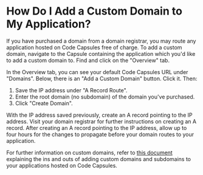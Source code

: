 # How Do I Add a Custom Domain to My Application?

If you have purchased a domain from a domain registrar, you may route any application hosted on Code Capsules free of charge. To add a custom domain, navigate to the Capsule containing the application which you'd like to add a custom domain to. Find and click on the "Overview" tab.

In the Overview tab, you can see your default Code Capsules URL under "Domains". Below, there is an "Add a Custom Domain" button. Click it. Then:

1. Save the IP address under "A Record Route".
2. Enter the root domain (no subdomain) of the domain you've purchased.
3. Click "Create Domain".

With the IP address saved previously, create an A record pointing to the IP address. Visit your domain registrar for further instructions on creating an A record. After creating an A record pointing to the IP address, allow up to four hours for the changes to propagate before your domain routes to your application. 

For further information on custom domains, refer to [this document](https://codecapsules.io/docs/reference/custom_domains/) explaining the ins and outs of adding custom domains and subdomains to your applications hosted on Code Capsules.
